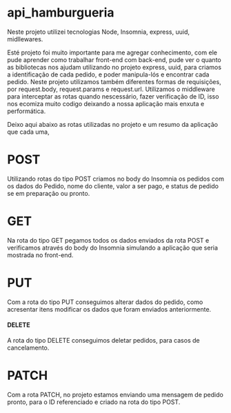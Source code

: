 # api_hamburgueria
Neste projeto utilizei tecnologias  Node,  Insomnia, express, uuid, midllewares.

Esté projeto foi muito importante para me agregar conhecimento, com ele pude aprender como 
trabalhar front-end  com back-end, pude ver o quanto as bibliotecas nos ajudam utilizando no 
projeto express, uuid, para criamos a identificação de cada pedido, e poder manipula-lós e encontrar cada pedido.
Neste projeto utilizamos também diferentes formas de requisições, por request.body,
request.params e request.url.
Utilizamos o middleware para interceptar as rotas quando nescessário, fazer verificação de ID,
isso nos ecomiza muito codigo deixando a nossa aplicação mais enxuta e performática.

Deixo aqui abaixo as rotas utilizadas no projeto e um resumo da aplicação que cada uma,

<h1><style>color:red</style>POST</h1>

Utilizando rotas do tipo POST criamos no body do Insomnia os pedidos com os dados
do Pedido, nome do cliente, valor a ser pago, e status de pedido se em preparação
ou pronto.

<h1>GET</h1>

Na rota do tipo GET pegamos todos os dados enviados da rota POST e verificamos através 
do body do Insomnia simulando a aplicação que seria mostrada no front-end.

<h1>PUT</h1>
Com a rota do tipo PUT conseguimos alterar dados do pedido, como acresentar itens modificar 
os dados que foram enviados anteriormente.

<h4>DELETE</h4>
A rota do tipo DELETE conseguimos deletar pedidos, para casos de cancelamento.

<h1>PATCH</h1>

Com a rota PATCH, no projeto estamos enviando uma mensagem de pedido pronto, para o ID referenciado e criado 
na rota do tipo POST.
